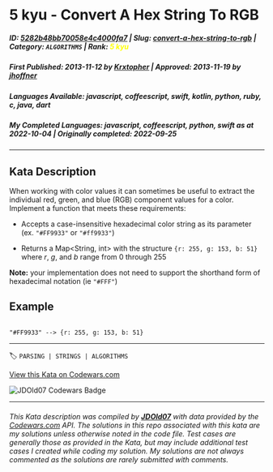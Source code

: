 # 5 kyu - Convert A Hex String To RGB

##### **ID**: [5282b48bb70058e4c4000fa7](https://www.codewars.com/kata/5282b48bb70058e4c4000fa7) | **Slug**: [convert-a-hex-string-to-rgb](https://www.codewars.com/kata/5282b48bb70058e4c4000fa7) | **Category**: `ALGORITHMS` | **Rank**: <span style="color:yellow">5 kyu</span>

##### **First Published**: 2013-11-12 ***by*** [Krxtopher](https://www.codewars.com/users/Krxtopher) | **Approved**: 2013-11-19 ***by*** [jhoffner](https://www.codewars.com/users/jhoffner)

##### **Languages Available**: javascript, coffeescript, swift, kotlin, python, ruby, c, java, dart

##### **My Completed Languages**: javascript, coffeescript, python, swift ***as at*** 2022-10-04 | **Originally completed**: 2022-09-25

---

## Kata Description


When working with color values it can sometimes be useful to extract the individual red, green, and blue (RGB) component values for a color. Implement a function that meets these requirements:



+ Accepts a case-insensitive hexadecimal color string as its parameter (ex. `"#FF9933"` or `"#ff9933"`)

+ Returns a Map<String, int> with the structure `{r: 255, g: 153, b: 51}` where *r*, *g*, and *b* range from 0 through 255



**Note:** your implementation does not need to support the shorthand form of hexadecimal notation (ie `"#FFF"`)





## Example



```

"#FF9933" --> {r: 255, g: 153, b: 51}

```



---


🏷 `PARSING | STRINGS | ALGORITHMS`


[View this Kata on Codewars.com](https://www.codewars.com/kata/5282b48bb70058e4c4000fa7)

![](https://www.codewars.com/users/jdold07/badges/large "JDOld07 Codewars Badge")

---

###### *This Kata description was compiled by [**JDOld07**](https://tpstech.dev) with data provided by the [Codewars.com](https://www.codewars.com) API.  The solutions in this repo associated with this kata are my solutions unless otherwise noted in the code file.  Test cases are generally those as provided in the Kata, but may include additional test cases I created while coding my solution.  My solutions are not always commented as the solutions are rarely submitted with comments.*
